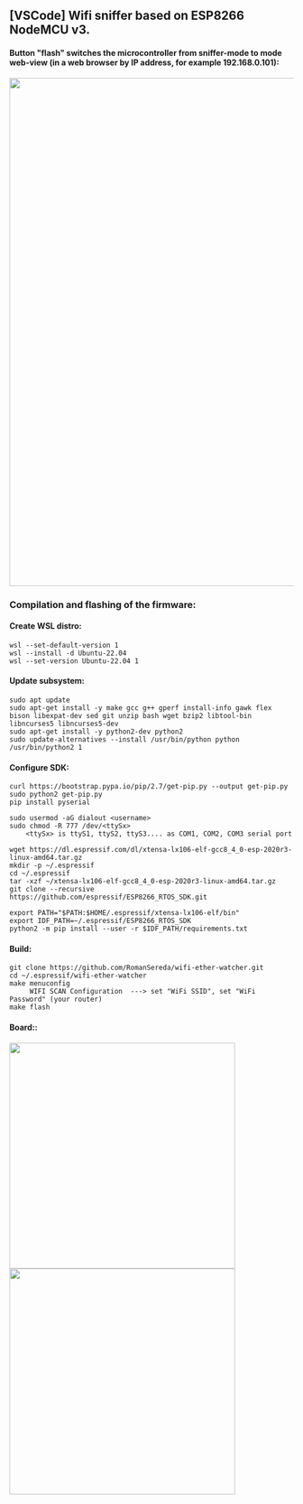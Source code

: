 ## [VSCode] Wifi sniffer based on ESP8266 NodeMCU v3.
#### Button "flash" switches the microcontroller from sniffer-mode to mode web-view (in a web browser by IP address, for example 192.168.0.101):
<img src="https://github.com/RomanSereda/wifi-ether-watcher/blob/master/example.png" width="900">


###  Compilation and flashing of the firmware:

#### Create WSL distro:
    wsl --set-default-version 1
    wsl --install -d Ubuntu-22.04
    wsl --set-version Ubuntu-22.04 1

#### Update subsystem:
    sudo apt update
    sudo apt-get install -y make gcc g++ gperf install-info gawk flex bison libexpat-dev sed git unzip bash wget bzip2 libtool-bin libncurses5 libncurses5-dev
    sudo apt-get install -y python2-dev python2 
    sudo update-alternatives --install /usr/bin/python python /usr/bin/python2 1

#### Configure SDK:
    curl https://bootstrap.pypa.io/pip/2.7/get-pip.py --output get-pip.py
    sudo python2 get-pip.py
    pip install pyserial
    
    sudo usermod -aG dialout <username>
    sudo chmod -R 777 /dev/<ttySx> 
        <ttySx> is ttyS1, ttyS2, ttyS3.... as COM1, COM2, COM3 serial port
    
    wget https://dl.espressif.com/dl/xtensa-lx106-elf-gcc8_4_0-esp-2020r3-linux-amd64.tar.gz
    mkdir -p ~/.espressif
    cd ~/.espressif
    tar -xzf ~/xtensa-lx106-elf-gcc8_4_0-esp-2020r3-linux-amd64.tar.gz
    git clone --recursive https://github.com/espressif/ESP8266_RTOS_SDK.git
    
    export PATH="$PATH:$HOME/.espressif/xtensa-lx106-elf/bin"
    export IDF_PATH=~/.espressif/ESP8266_RTOS_SDK 
    python2 -m pip install --user -r $IDF_PATH/requirements.txt

#### Build:
    git clone https://github.com/RomanSereda/wifi-ether-watcher.git
    cd ~/.espressif/wifi-ether-watcher
    make menuconfig
         WIFI SCAN Configuration  ---> set "WiFi SSID", set "WiFi Password" (your router)
    make flash
    
#### Board:: 
 <img src="https://github.com/RomanSereda/wifi-ether-watcher/blob/master/board1.png" width="400">
 <img src="https://github.com/RomanSereda/wifi-ether-watcher/blob/master/board2.png" width="400">
